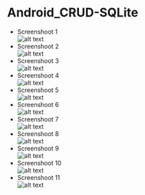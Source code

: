 # Android_CRUD-SQLite
* Screenshoot 1 <br>
![alt text](https://github.com/Pramuja/Android_CRUD-SQLite/blob/master/SS1.png)
* Screenshoot 2 <br>
![alt text](https://github.com/Pramuja/Android_CRUD-SQLite/blob/master/SS2.png)
* Screenshoot 3 <br>
![alt text](https://github.com/Pramuja/Android_CRUD-SQLite/blob/master/SS3.png)
* Screenshoot 4 <br>
![alt text](https://github.com/Pramuja/Android_CRUD-SQLite/blob/master/SS4.png)
* Screenshoot 5 <br>
![alt text](https://github.com/Pramuja/Android_CRUD-SQLite/blob/master/SS5.png)
* Screenshoot 6 <br>
![alt text](https://github.com/Pramuja/Android_CRUD-SQLite/blob/master/SS6.png)
* Screenshoot 7 <br>
![alt text](https://github.com/Pramuja/Android_CRUD-SQLite/blob/master/SS7.png)
* Screenshoot 8 <br>
![alt text](https://github.com/Pramuja/Android_CRUD-SQLite/blob/master/SS8.png)
* Screenshoot 9 <br>
![alt text](https://github.com/Pramuja/Android_CRUD-SQLite/blob/master/SS9.png)
* Screenshoot 10 <br>
![alt text](https://github.com/Pramuja/Android_CRUD-SQLite/blob/master/SS10.png)
* Screenshoot 11 <br>
![alt text](https://github.com/Pramuja/Android_CRUD-SQLite/blob/master/SS11.png)
